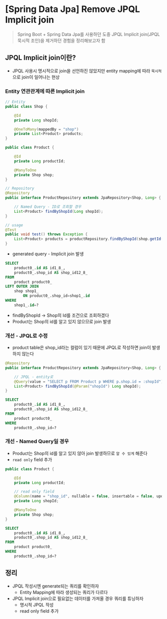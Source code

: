 # [Spring Data Jpa] Remove JPQL Implicit join
> Spring Boot + Spring Data Jpa를 사용하던 도중 JPQL Implicit join(JPQL 묵시적 조인)을 제거하던 경험을 정리해보고자 함

## JPQL Implicit join이란?
* JPQL 사용시 명시적으로 join을 선언하진 않았지만 entity mapping에 따라 `묵시적`으로 join이 일어나는 현상

### Entity 연관관계에 따른 Implicit join
```java
// Entity
public class Shop {

    @Id
    private Long shopId;

    @OneToMany(mappedBy = "shop")
    private List<Product> products;
}

public class Product {

    @Id
    private Long productId;

    @ManyToOne
    private Shop shop;
}

// Repository
@Repository
public interface ProductRepository extends JpaRepository<Shop, Long> {

    // Named Query - ID로 조회할 경우
    List<Product> findByShopId(Long shopId);
}

// usage
@Test
public void test() throws Exception {
    List<Product> products = productRepository.findByShopId(shop.getId());
}
```

* generated query - Implicit join 발생
```sql
SELECT 
    product0_.id AS id1_8_,
    product0_.shop_id AS shop_id12_8_
FROM
    product product0_ 
LEFT OUTER JOIN
    shop shop1_ 
        ON product0_.shop_id=shop1_.id 
WHERE
    shop1_.id=?
```
* findByShopId -> Shop의 Id를 조건으로 조회하겠다
* Product는 Shop의 id를 알고 있지 않으므로 join 발생


### 개선 - JPQL로 수정
* product table은 shop_id라는 컬럼이 있기 때문에 JPQL로 작성하면 join이 발생하지 않는다
```java
@Repository
public interface ProductRepository extends JpaRepository<Shop, Long> {

    // JPQL - entity로 
    @Query(value = "SELECT p FROM Product p WHERE p.shop.id = :shopId")
    List<Product> findByShopId(@Param("shopId") Long shopId);
}
```

```sql
SELECT
    product0_.id AS id1_8_,
    product0_.shop_id AS shop_id12_8_
FROM
    product product0_ 
WHERE
    product0_.shop_id=?
```

### 개선 - Named Query일 경우
* Product는 Shop의 id를 알고 있지 않아 join 발생하므로 `알 수 있게` 해준다
* `read only` field 추가
```java
public class Product {

    @Id
    private Long productId;

    // read only field
    @Column(name = "shop_id", nullable = false, insertable = false, updatable = false)
    private Long shopId;

    @ManyToOne
    private Shop shop;
}
```

```sql
SELECT
    product0_.id AS id1_8_,
    product0_.shop_id AS shop_id12_8_
FROM
    product product0_ 
WHERE
    product0_.shop_id=?
```


## 정리
* JPQL 작성시엔 generate되는 쿼리를 확인하자
   * Entity Mapping에 따라 생성되는 쿼리가 다르다
* JPQL Implicit join으로 필요없는 데이터를 가져올 경우 쿼리를 튜닝하자
   * 명시적 JPQL 작성
   * read only field 추가


